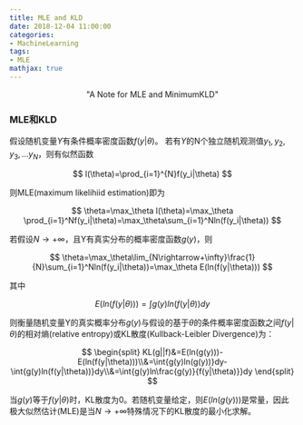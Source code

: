 ```yaml
---
title: MLE and KLD
date: 2018-12-04 11:00:00
categories:
- MachineLearning
tags:
- MLE
mathjax: true
---
```


<center>"A Note for MLE and MinimumKLD"</center>

<!-- more -->

### MLE和KLD

假设随机变量$Y$有条件概率密度函数$f(y|\theta)$。
若有$Y$的N个独立随机观测值$y_1,y_2,y_3,...y_N$，则有似然函数

$$
l(\theta)=\prod_{i=1}^{N}f(y_i|\theta)
$$

则MLE(maximum likelihiid estimation)即为

$$
\theta=\max_\theta l(\theta)=\max_\theta \prod_{i=1}^Nf(y_i|\theta)=\max_\theta\sum_{i=1}^Nln(f(y_i|\theta))
$$

若假设$N\rightarrow+\infty$，且Y有真实分布的概率密度函数$g(y)$，则

$$
\theta=\max_\theta\lim_{N\rightarrow+\infty}\frac{1}{N}\sum_{i=1}^Nln(f(y_i|\theta))=\max_\theta E(ln(f(y|\theta)))
$$

其中

$$
E(ln(f(y|\theta)))=\int g(y)ln(f(y|\theta))dy
$$

则衡量随机变量Y的真实概率分布$g(y)$与假设的基于$\theta$的条件概率密度函数之间$f(y|\theta)$的相对熵(relative entropy)或KL散度(Kullback-Leibler Divergence)为：

$$
\begin{split}
KL(g||f)&=E(ln(g(y)))-E(ln(f(y|\theta)))\\&=\int{g(y)ln(g(y))}dy-\int{g(y)ln(f(y|\theta))}dy\\&=\int{g(y)ln\frac{g(y)}{f(y|\theta)}}dy
\end{split}
$$

当$g(y)$等于$f(y|\theta)$时，KL散度为0。若随机变量给定，则$E(ln(g(y)))$是常量，因此极大似然估计(MLE)是当$N\rightarrow+\infty​$特殊情况下的KL散度的最小化求解。